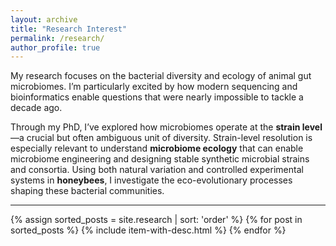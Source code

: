 ```yaml
---
layout: archive
title: "Research Interest"
permalink: /research/
author_profile: true
---
```


<!-- ## Research Interests -->

My research focuses on the bacterial diversity and ecology of animal gut microbiomes. I’m particularly excited by how modern sequencing and bioinformatics enable questions that were nearly impossible to tackle a decade ago.

Through my PhD, I’ve explored how microbiomes operate at the **strain level**—a crucial but often ambiguous unit of diversity. Strain-level resolution is especially relevant to understand **microbiome ecology** that can enable microbiome engineering and designing stable synthetic microbial strains and consortia. Using both natural variation and controlled experimental systems in **honeybees**, I investigate the eco-evolutionary processes shaping these bacterial communities.

---


<!-- > My research focuses on understanding the bacterial diversity and ecology within the gut microbiome of animals. My work is driven by exciting, modern sequencing technologies and bioinformatic approaches that achieve in hours what once took months or was previously practically unachievable over a decade ago.

> Through my PhD I have been studying how microbiomes operate at the strain-level which is an important open question given that the definition of strain has been a point of contention. It is especially important to understand strain-level patterns and interactions to enable engineering microbiomes towards the development of microbial consortia for specific applications. I have been investigating the eco-evolutionary paterns and processes shaping bacterial communities in the gut microbiome of honeybees. I am also using synthetic gut microbial communities to address to understand how strains interact with each other in the context of a whole community of other microbes. -->


{% assign sorted_posts = site.research | sort: 'order' %}
{% for post in sorted_posts %}
  {% include item-with-desc.html %}
{% endfor %}
